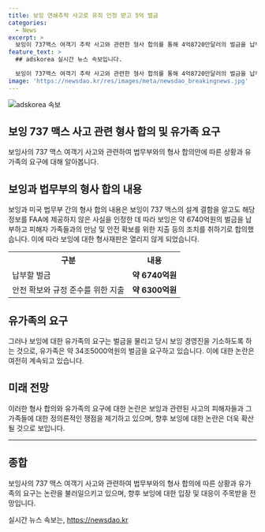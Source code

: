 ```yaml
---
title: 보잉 연쇄추락 사고로 유죄 인정 받고 5억 벌금
categories:
  - News
excerpt: >
  보잉이 737맥스 여객기 추락 사고와 관련한 형사 합의를 통해 4억8720만달러의 벌금을 납부하고 피해자 가족과 직접 만나야 한다. 또한 안전확보와 규정준수를 위해 최소 4억5500만달러를 지출하고 독립적 감사관을 임명해야 한다. 이로써 보잉은 형사재판을 피하게 되었으며, 이는 2021년 기소유예 기간 동안 발생한 또 다른 사고와 관련된 조치이다. 그러나 피해자 유가족들은 합의를 비판하며 더 높은 벌금과 보잉 경영진의 기소를 요구하고 있다.
feature_text: >
  ## adskorea 실시간 뉴스 속보입니다.

  보잉이 737맥스 여객기 추락 사고와 관련한 형사 합의를 통해 4억8720만달러의 벌금을 납부하고 피해자 가족과 직접 만나야 한다. 또한 안전확보와 규정준수를 위해 최소 4억5500만달러를 지출하고 독립적 감사관을 임명해야 한다. 이로써 보잉은 형사재판을 피하게 되었으며, 이는 2021년 기소유예 기간 동안 발생한 또 다른 사고와 관련된 조치이다. 그러나 피해자 유가족들은 합의를 비판하며 더 높은 벌금과 보잉 경영진의 기소를 요구하고 있다.
image: 'https://newsdao.kr/res/images/meta/newsdao_breakingnews.jpg'
---
```


<p><img src="https://newsdao.kr/res/images/meta/newsdao_breakingnews.jpg" alt="adskorea 속보" /></p>

<h2 data-ke-size="size28">보잉 737 맥스 사고 관련 형사 합의 및 유가족 요구</h2>

<p data-ke-size="size16">보잉사의 737 맥스 여객기 사고와 관련하여 법무부와의 형사 합의안에 따른 상황과 유가족의 요구에 대해 알아봅니다.</p>

<h2 data-ke-size="size26">보잉과 법무부의 형사 합의 내용</h2>

<p data-ke-size="size16">보잉과 미국 법무부 간의 형사 합의 내용은 보잉이 737 맥스의 설계 결함을 알고도 해당 정보를 FAA에 제공하지 않은 사실을 인정한 데 따라 보잉은 약 6740억원의 벌금을 납부하고 피해자 가족들과의 만남 및 안전 확보를 위한 지출 등의 조치를 취하기로 합의했습니다. 이에 따라 보잉에 대한 형사재판은 열리지 않게 되었습니다.</p>

<table>
  <tr>
    <th>구분</th>
    <th>내용</th>
  </tr>
  <tr>
    <td>납부할 벌금</td>
    <td style="text-align: center; height: 17px;"><b>약 6740억원</b></td>
  </tr>
  <tr>
    <td>안전 확보와 규정 준수를 위한 지출</td>
    <td style="text-align: center; height: 17px;"><b>약 6300억원</b></td>
  </tr>
</table>

<h2 data-ke-size="size26">유가족의 요구</h2>

<p data-ke-size="size16">그러나 보잉에 대한 유가족의 요구는 벌금을 물리고 당시 보잉 경영진을 기소하도록 하는 것으로, 유가족은 약 34조5000억원의 벌금을 요구하고 있습니다. 이에 대한 논란은 여전히 계속되고 있습니다.</p>

<h2 data-ke-size="size26">미래 전망</h2>

<p data-ke-size="size16">이러한 형사 합의와 유가족의 요구에 대한 논란은 보잉과 관련된 사고의 피해자들과 그 가족들에 대한 정의론적인 쟁점을 제기하고 있으며, 향후 보잉에 대한 논란은 더욱 확산될 것으로 보입니다.</p>

<hr>

<h2 data-ke-size="size26">종합</h2>

<p data-ke-size="size16">보잉사의 737 맥스 여객기 사고와 관련하여 법무부와의 형사 합의에 따른 상황과 유가족의 요구는 논란을 불러일으키고 있으며, 향후 보잉에 대한 입장 및 대응이 주목받을 전망입니다.</p>
실시간 뉴스 속보는, <a href="https://newsdao.kr" rel="dofollow">https://newsdao.kr</a>



